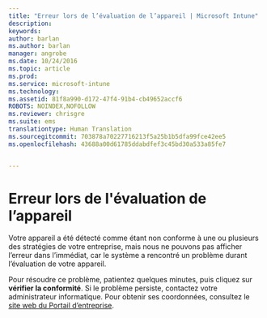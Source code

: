 ```yaml
---
title: "Erreur lors de l’évaluation de l’appareil | Microsoft Intune"
description: 
keywords: 
author: barlan
ms.author: barlan
manager: angrobe
ms.date: 10/24/2016
ms.topic: article
ms.prod: 
ms.service: microsoft-intune
ms.technology: 
ms.assetid: 81f8a990-d172-47f4-91b4-cb49652accf6
ROBOTS: NOINDEX,NOFOLLOW
ms.reviewer: chrisgre
ms.suite: ems
translationtype: Human Translation
ms.sourcegitcommit: 703878a70227716213f5a25b1b5dfa99fce42ee5
ms.openlocfilehash: 43688a00d61785ddabdfef3c45bd30a533a85fe7


---
```



# Erreur lors de l'évaluation de l’appareil
Votre appareil a été détecté comme étant non conforme à une ou plusieurs des stratégies de votre entreprise, mais nous ne pouvons pas afficher l’erreur dans l’immédiat, car le système a rencontré un problème durant l’évaluation de votre appareil.  

Pour résoudre ce problème, patientez quelques minutes, puis cliquez sur **vérifier la conformité**. Si le problème persiste, contactez votre administrateur informatique. Pour obtenir ses coordonnées, consultez le [site web du Portail d’entreprise](http://portal.manage.microsoft.com).



<!--HONumber=Oct16_HO2-->


